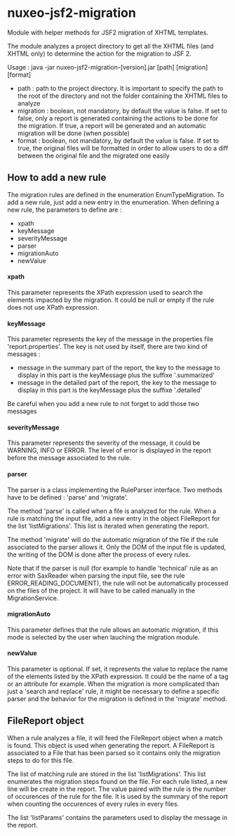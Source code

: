 nuxeo-jsf2-migration
====================

Module with helper methods for JSF2 migration of XHTML templates.

The module analyzes a project directory to get all the XHTML files (and XHTML only) to determine the action for the migration to JSF 2.

Usage : java -jar nuxeo-jsf2-migration-\[version\].jar  \[path\] \[migration\] \[format\]

 + path : path to the project directory. It is important to specify the path to the root of the directory and not the folder containing the XHTML files to analyze
 + migration : boolean, not mandatory, by default the value is false. If set to false, only a report is generated containing the actions to be done for the migration. If true, a report will be generated and an automatic migration will be done (when possible)
 + format : boolean, not mandatory, by default the value is false. If set to true, the original files will be formatted in order to allow users to do a diff between the original file and the migrated one easily

## How to add a new rule

The migration rules are defined in the enumeration EnumTypeMigration. To add a new rule, just add a new entry in the enumeration.
When defining a new rule, the parameters to define are :
+ xpath
+ keyMessage
+ severityMessage
+ parser
+ migrationAuto
+ newValue

#### xpath

This parameter represents the XPath expression used to search the elements impacted by the migration. It could be null or empty if the rule does not use XPath expression.

#### keyMessage

This parameter represents the key of the message in the properties file 'report.properties'. The key is not used by itself, there are two kind of messages :

- message in the summary part of the report, the key to the message to display in this part is the keyMessage plus the suffixe '.summarized'
- message in the detailed part of the report, the key to the message to display in this part is the keyMessage plus the suffixe '.detailed'

Be careful when you add a new rule to not forget to add those two messages

#### severityMessage

This parameter represents the severity of the message, it could be WARNING, INFO or ERROR. The level of error is displayed in the report before the message associated to the rule.

#### parser

The parser is a class implementing the RuleParser interface. Two methods have to be defined : 'parse' and 'migrate'.

The method 'parse' is called when a file is analyzed for the rule. When a rule is matching the input file, add a new entry in the object FileReport for the list 'listMigrations'. This list is iterated when generating the report.

The method 'migrate' will do the automatic migration of the file if the rule associated to the parser allows it. Only the DOM of the input file is updated, the writing of the DOM is done after the process of every rules.

Note that if the parser is null (for example to handle 'technical' rule as an error with SaxReader when parsing the input file, see the rule ERROR\_READING\_DOCUMENT), the rule will not be automatically processed on the files of the project. It will have to be called manually in the MigrationService.

#### migrationAuto

This parameter defines that the rule allows an automatic migration, if this mode is selected by the user when lauching the migration module.

#### newValue

This parameter is optional. If set, it represents the value to replace the name of the elements listed by the XPath expression. It could be the name of a tag or an attribute for example. When the migration is more complicated than just a 'search and replace' rule, it might be necessary to define a specific parser and the behavior for the migration is defined in the 'migrate' method.

## FileReport object

When a rule analyzes a file, it will feed the FileReport object when a match is found. This object is used when generating the report. A FileReport is associated to a File that has been parsed so it contains only the migration steps to do for this file.

The list of matching rule are stored in the list 'listMigrations'. This list enumerates the migration steps found on the file. For each rule listed, a new line will be create in the report. The value paired with the rule is the number of occurences of the rule for the file. It is used by the summary of the report when counting the occurences of every rules in every files.

The list 'listParams' contains the parameters used to display the message in the report.
